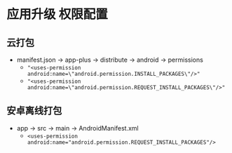 # 应用升级 权限配置

## 云打包
* manifest.json -> app-plus -> distribute -> android -> permissions
	+ `"<uses-permission android:name=\"android.permission.INSTALL_PACKAGES\"/>"`
	+ `"<uses-permission android:name=\"android.permission.REQUEST_INSTALL_PACKAGES\"/>"`

## 安卓离线打包
* app -> src -> main -> AndroidManifest.xml
	+ `<uses-permission android:name="android.permission.REQUEST_INSTALL_PACKAGES"/>`
